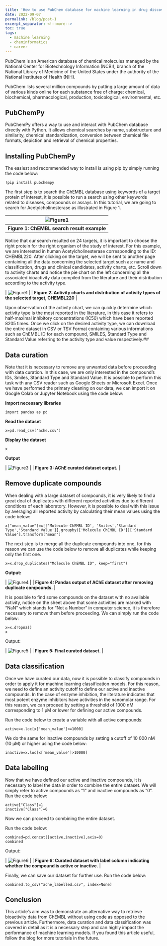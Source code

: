 ```yaml
---
title: 'How to use PubChem database for machine learning in drug discovery'
date: 2022-09-07
permalink: /blog/post-1
excerpt_separator: <!--more-->
toc: true
tags:
  - machine learning
  - cheminformatics
  - career
---
```


PubChem is an American database of chemical molecules managed by the National Center for Biotechnology Information (NCBI), branch of the National Library of Medicine of the United States under the authority of the National Institutes of Health (NIH).
<!--more-->
PubChem lists several million compounds by putting a large amount of data of various kinds online for each substance free of charge: chemical, biochemical, pharmacological, production, toxicological, environmental, etc.

## PubChemPy
PubChemPy offers a way to use and interact with PubChem database directly with Python. It allows chemical searches by name, substructure and similarity, chemical standardization, conversion between chemical file formats, depiction and retrieval of chemical properties.

## Installing PubChemPy  
The easiest and recommended way to install is using pip by simply running the code below:

```
!pip install pubchempy
```


The first step is to search the ChEMBL database using keywords of a target protein of interest, it is possible to run a search using other keywords related to diseases, compounds or assays. In this tutorial, we are going to search for Acetylcholinesterase as illustrated in Figure 1.

| ![Figure1](https://raw.githubusercontent.com/yboulaamane/yboulaamane.github.io/984c2b8dff1a546b4fd9ad6d2cdb6e57e572851f/_blog/1post-1.png) |
|:--:|
| <b>Figure 1: ChEMBL search result example</b> |


Notice that our search resulted on 24 targets, it is important to choose the right protein for the right organism of the study of interest. For this example, we are interested in human Acetylcholinesterase corresponding to the ID: CHEMBL220. 
After clicking on the target, we will be sent to another page containing all the data concerning the selected target such as: name and classification, drugs and clinical candidates, activity charts, etc. 
Scroll down to activity charts and notice the pie chart on the left concerning all the associated bioactivity data compiled from the literature and their distribution according to the activity type.  
 
 
| ![Figure1](https://raw.githubusercontent.com/yboulaamane/yboulaamane.github.io/984c2b8dff1a546b4fd9ad6d2cdb6e57e572851f/_blog/1post-2.png) |
| <b>Figure 2: Activity charts and distribution of activity types of the selected target, CHEMBL220</b> |

Upon observation of the activity chart, we can quickly determine which activity type is the most reported in the literature, in this case it refers to half-maximal inhibitory concentrations (IC50) which have been reported 8205 times. 
Once we click on the desired activity type, we can download the entire dataset in CSV or TSV Format containing various informations such as ChEMBL ID for each compound, SMILES, Standard Type and Standard Value referring to the activity type and value respectively.## 

## Data curation
Note that it is necessary to remove any unwanted data before proceeding with data curation. In this case, we are only interested in the compound’s IDs, Smiles, Standard Type and Standard Value. It is possible to perform this task with any CSV reader such as Google Sheets or Microsoft Excel. 
Once we have performed the primary cleaning on our data, we can import it on Google Colab or Jupyter Notebook using the code below:


**Import necessary libraries**
```
import pandas as pd
```
**Read the dataset**
```
x=pd.read_csv('ache.csv')
```
**Display the dataset**
```
x
```

**Output**

| ![Figure3](https://raw.githubusercontent.com/yboulaamane/yboulaamane.github.io/984c2b8dff1a546b4fd9ad6d2cdb6e57e572851f/_blog/1post-3.png) |
| <b>Figure 3: AChE curated dataset output.</b> |
 


## Remove duplicate compounds

When dealing with a large dataset of compounds, it is very likely to find a great deal of duplicates with different reported activities due to different conditions of each laboratory. However, it is possible to deal with this issue by averaging all reported activity by calculating their mean values using the code below:

```
x["mean_value"]=x[['Molecule ChEMBL ID', 'Smiles','Standard Type','Standard Value']].groupby(['Molecule ChEMBL ID'])['Standard Value'].transform("mean")
```
The next step is to merge all the duplicate compounds into one, for this reason we can use the code below to remove all duplicates while keeping only the first one.
```
x=x.drop_duplicates("Molecule ChEMBL ID", keep="first")
```

**Output:**

| ![Figure4](https://raw.githubusercontent.com/yboulaamane/yboulaamane.github.io/984c2b8dff1a546b4fd9ad6d2cdb6e57e572851f/_blog/1post-4.png) |
| <b>Figure 4: Pandas output of AChE dataset after removing duplicate compounds.</b> |
 
 
It is possible to find some compounds on the dataset with no available activity, notice on the sheet above that some activities are marked with “NaN” which stands for “Not a Number” in computer science, it is therefore necessary to remove them before proceeding. We can simply run the code below:

```
x=x.dropna()
x
```

Output:

| ![Figure5](https://raw.githubusercontent.com/yboulaamane/yboulaamane.github.io/984c2b8dff1a546b4fd9ad6d2cdb6e57e572851f/_blog/1post-5.png) |
| <b>Figure 5: Final curated dataset.</b> |

## Data classification

Once we have curated our data, now it is possible to classify compounds in order to apply it for machine learning classification models. For this reason, we need to define an activity cutoff to define our active and inactive compounds. In the case of enzyme inhibition, the literature indicates that most potent enzyme inhibitors have activities in the nanomolar range. For this reason, we can proceed by setting a threshold of 1000 nM corresponding to 1 μM or lower for defining our active compounds. 

Run the code below to create a variable with all active compounds:

```
active=x.loc[x['mean_value']<=1000]
```

We do the same for inactive compounds by setting a cutoff of 10 000 nM (10 μM) or higher using the code below:

```
inactive=x.loc[x['mean_value']>10000]
```

## Data labelling

Now that we have defined our active and inactive compounds, it is necessary to label the data in order to combine the entire dataset. We will simply refer to active compounds as “1” and inactive compounds as “0”.
Run the code below:

```
active["Class"]=1
inactive["Class"]=0
```


Now we can proceed to combining the entire dataset.

Run the code below:

```
combined=pd.concat([active,inactive],axis=0)
combined
```


Output:
 
| ![Figure6](https://raw.githubusercontent.com/yboulaamane/yboulaamane.github.io/984c2b8dff1a546b4fd9ad6d2cdb6e57e572851f/_blog/1post-6.png) |
| <b>Figure 6: Curated dataset with label column indicating whether the compound is active or inactive.</b> |

Finally, we can save our dataset for further use.
Run the code below:

```
combined.to_csv("ache_labelled.csv", index=None)
```


## Conclusion

This article’s aim was to demonstrate an alternative way to retrieve bioactivity data from ChEMBL without using code as opposed to the previous article. Furthermore, data curation and data classification was covered in detail as it is a necessary step and can highly impact the performance of machine learning models. If you found this article useful, follow the blog for more tutorials in the future.


